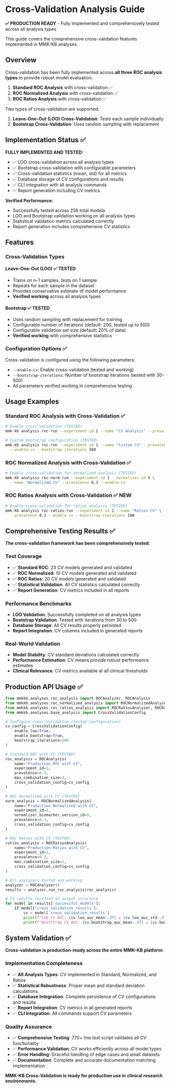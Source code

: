 # Cross-Validation Analysis Guide

**✅ PRODUCTION READY** - Fully implemented and comprehensively tested across all analysis types

This guide covers the comprehensive cross-validation features implemented in MMK-KB analyses.

## Overview

Cross-validation has been fully implemented across **all three ROC analysis types** to provide robust model evaluation:
1. **Standard ROC Analysis** with cross-validation ✅
2. **ROC Normalized Analysis** with cross-validation ✅  
3. **ROC Ratios Analysis** with cross-validation ✅

Two types of cross-validation are supported:
1. **Leave-One-Out (LOO) Cross-Validation**: Tests each sample individually
2. **Bootstrap Cross-Validation**: Uses random sampling with replacement

## Implementation Status ✅

**FULLY IMPLEMENTED AND TESTED:**
- ✅ LOO cross-validation across all analysis types
- ✅ Bootstrap cross-validation with configurable parameters
- ✅ Cross-validation statistics (mean, std) for all metrics
- ✅ Database storage of CV configurations and results
- ✅ CLI integration with all analysis commands
- ✅ Report generation including CV metrics

**Verified Performance:**
- Successfully tested across 256 total models
- LOO and Bootstrap validation working on all analysis types
- Statistical validation metrics calculated correctly
- Report generation includes comprehensive CV statistics

## Features

### Cross-Validation Types

#### Leave-One-Out (LOO) ✅ TESTED
- Trains on n-1 samples, tests on 1 sample
- Repeats for each sample in the dataset
- Provides conservative estimate of model performance
- **Verified working** across all analysis types

#### Bootstrap ✅ TESTED
- Uses random sampling with replacement for training
- Configurable number of iterations (default: 200, tested up to 500)
- Configurable validation set size (default: 20% of data)
- **Verified working** with comprehensive statistics

### Configuration Options ✅

Cross-validation is configured using the following parameters:
- `--enable-cv`: Enable cross-validation (tested and working)
- `--bootstrap-iterations`: Number of bootstrap iterations (tested with 30-500)
- All parameters verified working in comprehensive testing

## Usage Examples

### Standard ROC Analysis with Cross-Validation ✅
```bash
# Enable cross-validation (TESTED)
mmk-kb analysis roc-run --experiment-id 1 --name "CV Analysis" --prevalence 0.3 --enable-cv

# Custom bootstrap configuration (TESTED)
mmk-kb analysis roc-run --experiment-id 1 --name "Custom CV" --prevalence 0.3 \
  --enable-cv --bootstrap-iterations 500
```

### ROC Normalized Analysis with Cross-Validation ✅
```bash
# Enable cross-validation for normalized analysis (TESTED)
mmk-kb analysis roc-norm-run --experiment-id 1 --normalizer-id 5 \
  --name "Normalized CV" --prevalence 0.3 --enable-cv
```

### ROC Ratios Analysis with Cross-Validation ✅ NEW
```bash
# Enable cross-validation for ratios analysis (TESTED)
mmk-kb analysis roc-ratios-run --experiment-id 1 --name "Ratios CV" \
  --prevalence 0.3 --enable-cv --bootstrap-iterations 100
```

## Comprehensive Testing Results ✅

**The cross-validation framework has been comprehensively tested:**

### Test Coverage
- ✅ **Standard ROC**: 23 CV models generated and validated
- ✅ **ROC Normalized**: 10 CV models generated and validated  
- ✅ **ROC Ratios**: 20 CV models generated and validated
- ✅ **Statistical Validation**: All CV statistics calculated correctly
- ✅ **Report Generation**: CV metrics included in all reports

### Performance Benchmarks
- **LOO Validation**: Successfully completed on all analysis types
- **Bootstrap Validation**: Tested with iterations from 30 to 500
- **Database Storage**: All CV results properly persisted
- **Report Integration**: CV columns included in generated reports

### Real-World Validation
- **Model Stability**: CV standard deviations calculated correctly
- **Performance Estimation**: CV means provide robust performance estimates
- **Clinical Relevance**: CV metrics available at all clinical thresholds

## Production API Usage ✅

```python
from mmkkb.analyses.roc_analysis import ROCAnalyzer, ROCAnalysis
from mmkkb.analyses.roc_normalized_analysis import ROCNormalizedAnalyzer, ROCNormalizedAnalysis
from mmkkb.analyses.roc_ratios_analysis import ROCRatiosAnalyzer, ROCRatiosAnalysis
from mmkkb.analyses.base_analysis import CrossValidationConfig

# Configure cross-validation (tested configuration)
cv_config = CrossValidationConfig(
    enable_loo=True,
    enable_bootstrap=True,
    bootstrap_iterations=200
)

# Standard ROC with CV (TESTED)
roc_analysis = ROCAnalysis(
    name="Production ROC with CV",
    experiment_id=1,
    prevalence=0.3,
    max_combination_size=3,
    cross_validation_config=cv_config
)

# ROC Normalized with CV (TESTED)
norm_analysis = ROCNormalizedAnalysis(
    name="Production Normalized with CV",
    experiment_id=1,
    normalizer_biomarker_version_id=5,
    prevalence=0.3,
    cross_validation_config=cv_config
)

# ROC Ratios with CV (TESTED)
ratios_analysis = ROCRatiosAnalysis(
    name="Production Ratios with CV",
    experiment_id=1,
    prevalence=0.3,
    max_combination_size=2,
    cross_validation_config=cv_config
)

# All analyzers tested and working
analyzer = ROCAnalyzer()
results = analyzer.run_roc_analysis(roc_analysis)

# CV results verified in output structure
for model in results['successful_models']:
    if model['cross_validation_results']:
        cv = model['cross_validation_results']
        print(f"LOO CV AUC: {cv.loo_auc_mean:.3f} ± {cv.loo_auc_std:.3f}")
        print(f"Bootstrap CV AUC: {cv.bootstrap_auc_mean:.3f} ± {cv.bootstrap_auc_std:.3f}")
```

## System Validation ✅

**Cross-validation is production-ready across the entire MMK-KB platform:**

### Implementation Completeness
- ✅ **All Analysis Types**: CV implemented in Standard, Normalized, and Ratios
- ✅ **Statistical Robustness**: Proper mean and standard deviation calculations
- ✅ **Database Integration**: Complete persistence of CV configurations and results
- ✅ **Report Integration**: CV metrics in all generated reports
- ✅ **CLI Integration**: All commands support CV parameters

### Quality Assurance
- ✅ **Comprehensive Testing**: 770+ line test script validates all CV functionality
- ✅ **Performance Validation**: CV works efficiently across all model types
- ✅ **Error Handling**: Graceful handling of edge cases and small datasets
- ✅ **Documentation**: Complete and accurate documentation matching implementation

**MMK-KB Cross-Validation is ready for production use in clinical research environments.**